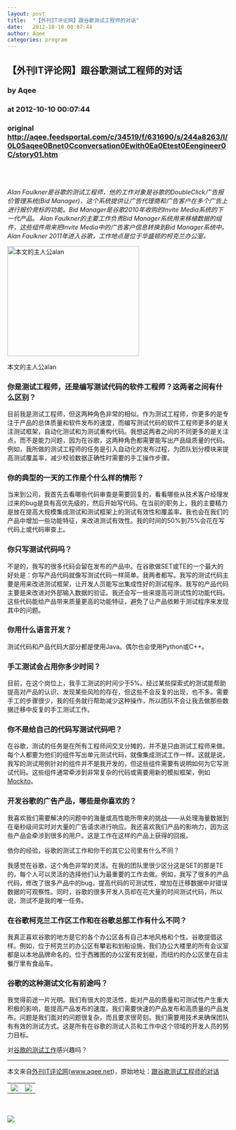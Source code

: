 ```yaml
---
layout: post
title:  "【外刊IT评论网】跟谷歌测试工程师的对话"
date:   2012-10-10 00:07:44
author: Aqee
categories: program
---
```


## 【外刊IT评论网】跟谷歌测试工程师的对话
### by Aqee
### at 2012-10-10 00:07:44
### original <http://aqee.feedsportal.com/c/34519/f/631690/s/244a8263/l/0L0Saqee0Bnet0Cconversation0Ewith0Ea0Etest0Eengineer0C/story01.htm>

<br><p><em><br> Alan Faulkner是谷歌的测试工程师，他的工作对象是谷歌的DoubleClick广告报价管理系统(Bid Manager)，这个系统提供让广告代理商和广告客户在多个广告上进行报价竞标的功能。Bid Manager是谷歌2010年收购的Invite Media系统的下一代产品。 Alan Faulkner的主要工作负责Bid Manager系统用来移植数据的组件，这些组件用来把Invite Media中的广告客户信息转换到Bid Manager系统中。Alan Faulkner 2011年进入谷歌，工作地点是位于华盛顿的柯克兰办公室。</em></p> <div style="width:310px"><a href="http://wkee.net/qee/wordpress/wp-content/uploads/2012/10/alan.png"><img src="http://wkee.net/qee/wordpress/wp-content/uploads/2012/10/alan.png" alt="本文的主人公alan" title="本文的主人公alan" width="300" height="250"></a><p>本文的主人公alan</p></div> <h3>你是测试工程师，还是编写测试代码的软件工程师？这两者之间有什么区别？</h3> <p>目前我是测试工程师，但这两种角色非常的相似。作为测试工程师，你更多的是专注于产品的总体质量和软件发布的速度，而编写测试代码的软件工程师更多的是关注测试框架，自动化测试和为测试重构代码。我想这两者之间的不同更多的是关注点，而不是能力问题，因为在谷歌，这两种角色都需要能写出产品级质量的代码。例如，我所做的测试工程师的任务是引入自动化的发布过程，为团队划分模块来提高测试覆盖率，减少校验数据正确性时需要的手工操作步骤。</p> <h3>你的典型的一天的工作是个什么样的情形？</h3> <p>当来到公司，我首先去看哪些代码审查是需要回复的，看看哪些从技术客户经理发过来的bug是具有高优先级的，然后开始写代码。在当前的职务上，我的主要精力是放在提高大规模集成测试和测试框架上的测试有效性和覆盖率。我也会在我们的产品中增加一些功能特征，来改进测试有效性。我的时间的50%到75%会花在写代码上或代码审查上。</p> <h3>你只写测试代码吗？</h3> <p>不是的，我写的很多代码会留在发布的产品中。在谷歌做SET或TE的一个最大的好处是：你写产品代码就像写测试代码一样简单。我两者都写。我写的测试代码主要是用来改进测试框架，让开发人员能写出集成性好的测试程序。我写的产品代码主要是来改进对外部输入数据的验证。我还会写一些来提高可测试性的功能代码。这些代码能给产品带来质量更高的功能特征，避免了让产品依赖于测试程序来发现其中的问题。</p> <h3>你用什么语言开发？</h3> <p>测试代码和产品代码大部分都是使用Java。偶尔也会使用Python或C++。</p> <h3>手工测试会占用你多少时间？</h3> <p>目前，在这个岗位上，我手工测试的时间少于5%。经过某些探索式的测试能帮助提高对产品的认识、发现某些风险的存在，但这些不会反复的出现，也不多。需要手工的步骤很少，我的任务就行帮助减少这种操作，所以团队不会让我去做那些数据迁移中反复的手工测试工作。</p> <h3>你不是给自己的代码写测试代码吧？</h3> <p>在谷歌，测试的任务是在所有工程师间交叉分摊的，并不是只由测试工程师来做。每个人都要为他们的组件写出单元测试代码，就像集成测试工作一样。这就是说，我写的测试用例针对的组件并不是我开发的，但这些组件需要有说明如何为它写测试代码。这些组件通常牵涉到非常复杂的代码或需要用新的模拟框架，例如<a href="http://code.google.com/p/mockito/">Mockito</a>。</p> <h3>开发谷歌的广告产品，哪些是你喜欢的？</h3> <p>我喜欢我们需要解决的问题中的海量或高性能所带来的挑战——从处理海量数据到在毫秒级间实时对大量的广告请求进行响应。我还喜欢我们产品的影响力，因为这些产品会牵涉到很多的用户。这是工作在这样的产品上获得的回报。</p> <p>依你的经验，谷歌的测试工作和你干的其它公司里有什么不同？</p> <p>我感觉在谷歌，这个角色非常的灵活。在我的团队里很少区分这是SET的那是TE的，每个人可以灵活的选择他们认为最重要的工作去做。例如，我写了很多的产品代码，修改了很多产品中的bug，提高代码的可测试性，增加在迁移数据中对错误数据的可观察性。同时，谷歌的很多开发人员却在花大量的时间测试代码，所以说，测试不是我的唯一任务。</p> <h3>在谷歌柯克兰工作区工作和在谷歌总部工作有什么不同？</h3> <p>我真正喜欢谷歌的地方是它的各个办公区各有自己本地风格和个性。谷歌提倡这样。例如，位于柯克兰的办公区有攀岩和划船设施，我们办公大楼里的所有会议室都是以本地品牌命名的。位于西雅图的办公室有皮划艇，而纽约的办公区里在自主餐厅里有食品车。</p> <h3>谷歌的这种测试文化有前途吗？</h3> <p>我觉得前途一片光明。我们有很大的灵活性，能对产品的质量和可测试性产生重大积极的影响，能提高产品发布的速度。我们需要快速的产品发布和高质量的产品发布。问题是我们面对的问题很复杂，而且要求很苛刻。我们需要用技术来确保团队有有效的测试方式。这是所有在谷歌的测试人员和工作中这个领域的开发人员的努力目标。</p> <p>对<a href="http://goo.gl/2RDKj">谷歌的测试工作</a>感兴趣吗？</p> <hr>本文来自<a href="http://www.aqee.net">外刊IT评论网</a>(<a href="http://www.aqee.net">www.aqee.net</a>)，原始地址：<a href="http://www.aqee.net/conversation-with-a-test-engineer/" rel="bookmark">跟谷歌测试工程师的对话</a><br><img width="1" height="1" src="http://aqee.feedsportal.com/c/34519/f/631690/s/244a8263/mf.gif" border="0"><div><table border="0"><tr><td valign="middle"><a href="http://share.feedsportal.com/viral/sendEmail.cfm?lang=en&amp;title=%E3%80%90%E5%A4%96%E5%88%8AIT%E8%AF%84%E8%AE%BA%E7%BD%91%E3%80%91%E8%B7%9F%E8%B0%B7%E6%AD%8C%E6%B5%8B%E8%AF%95%E5%B7%A5%E7%A8%8B%E5%B8%88%E7%9A%84%E5%AF%B9%E8%AF%9D&amp;link=http%3A%2F%2Fwww.aqee.net%2Fconversation-with-a-test-engineer%2F"><img src="http://res3.feedsportal.com/images/emailthis2.gif" border="0"></a></td><td valign="middle"><a href="http://res.feedsportal.com/viral/bookmark.cfm?title=%E3%80%90%E5%A4%96%E5%88%8AIT%E8%AF%84%E8%AE%BA%E7%BD%91%E3%80%91%E8%B7%9F%E8%B0%B7%E6%AD%8C%E6%B5%8B%E8%AF%95%E5%B7%A5%E7%A8%8B%E5%B8%88%E7%9A%84%E5%AF%B9%E8%AF%9D&amp;link=http%3A%2F%2Fwww.aqee.net%2Fconversation-with-a-test-engineer%2F"><img src="http://res3.feedsportal.com/images/bookmark.gif" border="0"></a></td></tr></table></div><br><br><a href="http://da.feedsportal.com/r/146820972457/u/0/f/631690/c/34519/s/244a8263/a2.htm"><img src="http://da.feedsportal.com/r/146820972457/u/0/f/631690/c/34519/s/244a8263/a2.img" border="0"></a><img width="1" height="1" src="http://pi.feedsportal.com/r/146820972457/u/0/f/631690/c/34519/s/244a8263/a2t.img" border="0"><img src="http://www1.feedsky.com/t1/685809719/aqee-net/feedsky/s.gif?r=http://aqee.feedsportal.com/c/34519/f/631690/s/244a8263/l/0L0Saqee0Bnet0Cconversation0Ewith0Ea0Etest0Eengineer0C/story01.htm" border="0" height="0" width="0">